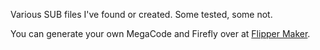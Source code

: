 Various SUB files I've found or created. Some tested, some not.

You can generate your own MegaCode and Firefly over at [Flipper Maker](https://flippermaker.github.io/).
